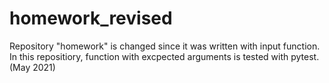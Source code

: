 # homework_revised
Repository "homework" is changed since it was written with input function. In this repositiory, function with excpected arguments is tested with pytest.(May 2021) 
